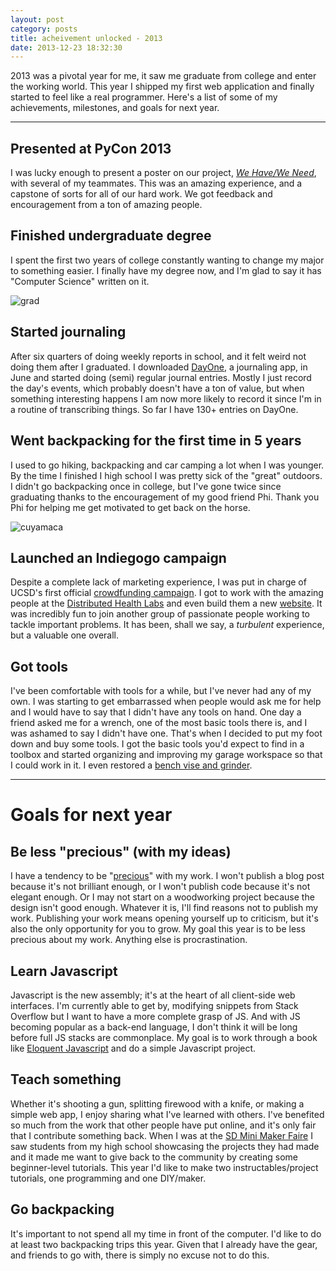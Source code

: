 ```yaml
---
layout: post
category: posts
title: acheivement unlocked - 2013
date: 2013-12-23 18:32:30
---
```


2013 was a pivotal year for me, it saw me graduate from college and enter the working world. This year I shipped my first web application and finally started to feel like a real programmer. Here's a list of some of my achievements, milestones, and goals for next year.

---

## Presented at PyCon 2013
I was lucky enough to present a poster on our project, [*We Have/We Need*][pycon],  with several of my teammates. This was an amazing experience, and a capstone of sorts for all of our hard work. We got feedback and encouragement from a ton of amazing people.

[pycon]: http://pyvideo.org/video/1817/we-have-we-need-disaster-relief-in-the-modern

## Finished undergraduate degree
I spent the first two years of college constantly wanting to change my major to something easier. I finally have my degree now, and I'm glad to say it has "Computer Science" written on it.

![grad](http://ieng6.ucsd.edu/~wvetter/img/grad_500.png)

## Started journaling
After six quarters of doing weekly reports in school, and it felt weird not doing them after I graduated. I downloaded [DayOne][dayone], a journaling app, in June and started doing (semi) regular journal entries. Mostly I just record the day's events, which probably doesn't have a ton of value, but when something interesting happens I am now more likely to record it since I'm in a routine of transcribing things. So far I have 130+ entries on DayOne.

[dayone]: http://dayoneapp.com/

## Went backpacking for the first time in 5 years
I used to go hiking, backpacking and car camping a lot when I was younger. By the time I finished I high school I was pretty sick of the "great" outdoors. I didn't go backpacking once in college, but I've gone twice since graduating thanks to the encouragement of my good friend Phi. Thank you Phi for helping me get motivated to get back on the horse.

![cuyamaca](http://ieng6.ucsd.edu/~wvetter/img/cuyamaca_500.png)

## Launched an Indiegogo campaign
Despite a complete lack of marketing experience, I was put in charge of UCSD's first official [crowdfunding campaign][indie]. I got to work with the amazing people at the [Distributed Health Labs][dhlabs] and even build them a new [website][heroku]. It was incredibly fun to join another group of passionate people working to tackle important problems. It has been, shall we say, a *turbulent* experience, but a valuable one overall.

[indie]: http://igg.me/at/the-oasis-project
[dhlabs]: http://distributedhealth.org
[heroku]: http://rocky-citadel-7319.herokuapp.com/

## Got tools
I've been comfortable with tools for a while, but I've never had any of my own. I was starting to get embarrassed when people would ask me for help and I would have to say that I didn't have any tools on hand. One day a friend asked me for a wrench, one of the most basic tools there is, and I was ashamed to say I didn't have one. That's when I decided to put my foot down and buy some tools. I got the basic tools you'd expect to find in a toolbox and started organizing and improving my garage workspace so that I could work in it. I even restored a [bench vise and grinder][vise].

[vise]: https://twitter.com/WesVetter/status/392065171692081152/photo/1

---

# Goals for next year

## Be less "precious" (with my ideas)
I have a tendency to be "[precious][precious]" with my work. I won't publish a blog post because it's not brilliant enough, or I won't publish code because it's not elegant enough. Or I may not start on a woodworking project because the design isn't good enough. Whatever it is, I'll find reasons not to publish my work. Publishing your work means opening yourself up to criticism, but it's also the only opportunity for you to grow. My goal this year is to be less precious about my work. Anything else is procrastination.

[precious]: http://scottberkun.com/2013/dont-be-precious-with-your-ideas/

## Learn Javascript
Javascript is the new assembly; it's at the heart of all client-side web interfaces. I'm currently able to get by, modifying snippets from Stack Overflow but I want to have a more complete grasp of JS. And with JS becoming popular as a back-end language, I don't think it will be long before full JS stacks are commonplace. My goal is to work through a book like [Eloquent Javascript][eloquent] and do a simple Javascript project.

[eloquent]: http://eloquentjavascript.net/

## Teach something
Whether it's shooting a gun, splitting firewood with a knife, or making a simple web app, I enjoy sharing what I've learned with others. I've benefited so much from the work that other people have put online, and it's only fair that I contribute something back. When I was at the [SD Mini Maker Faire][SDMMF] I saw students from my high school showcasing the projects they had made and it made me want to give back to the community by creating some beginner-level tutorials. This year I'd like to make two instructables/project tutorials, one programming and one DIY/maker.

[SDMMF]: https://twitter.com/DHlab/status/409433711587770368/photo/1

## Go backpacking
It's important to not spend all my time in front of the computer. I'd like to do at least two backpacking trips this year. Given that I already have the gear, and friends to go with, there is simply no excuse not to do this.
